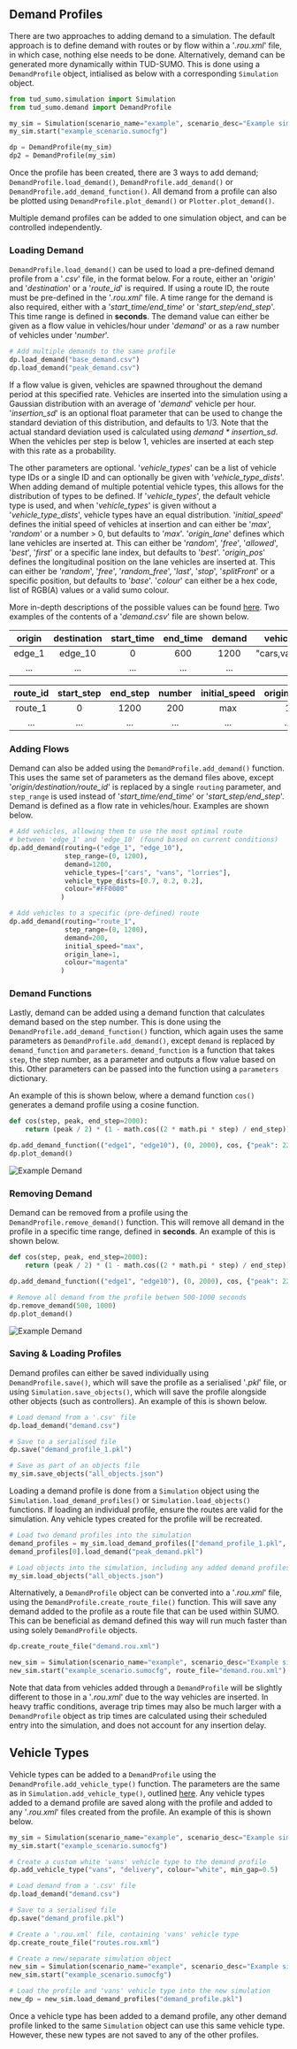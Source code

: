 ## Demand Profiles

There are two approaches to adding demand to a simulation. The default approach is to define demand with routes or by flow within a '_.rou.xml_' file, in which case, nothing else needs to be done. Alternatively, demand can be generated more dynamically within TUD-SUMO. This is done using a `DemandProfile` object, intialised as below with a corresponding `Simulation` object.

```python
from tud_sumo.simulation import Simulation
from tud_sumo.demand import DemandProfile

my_sim = Simulation(scenario_name="example", scenario_desc="Example simulation.")
my_sim.start("example_scenario.sumocfg")

dp = DemandProfile(my_sim)
dp2 = DemandProfile(my_sim)
```

Once the profile has been created, there are 3 ways to add demand; `DemandProfile.load_demand()`, `DemandProfile.add_demand()` or `DemandProfile.add_demand_function()`. All demand from a profile can also be plotted using `DemandProfile.plot_demand()` or `Plotter.plot_demand()`.

Multiple demand profiles can be added to one simulation object, and can be controlled independently.

### Loading Demand

`DemandProfile.load_demand()` can be used to load a pre-defined demand profile from a '_.csv_' file, in the format below. For a route, either an '_origin_' and '_destination_' or a '_route_id_' is required. If using a route ID, the route must be pre-defined in the '_.rou.xml_' file. A time range for the demand is also required, either with a '_start_time/end_time_' or '_start_step/end_step_'. This time range is defined in **seconds**. The demand value can either be given as a flow value in vehicles/hour under '_demand_' or as a raw number of vehicles under '_number_'.

```python
# Add multiple demands to the same profile
dp.load_demand("base_demand.csv")
dp.load_demand("peak_demand.csv")
```

If a flow value is given, vehicles are spawned throughout the demand period at this specified rate. Vehicles are inserted into the simulation using a Gaussian distribution with an average of '_demand_' vehicle per hour. '_insertion_sd_' is an optional float parameter that can be used to change the standard deviation of this distribution, and defaults to 1/3. Note that the actual standard deviation used is calculated using _demand * insertion_sd_. When the vehicles per step is below 1, vehicles are inserted at each step with this rate as a probability.

The other parameters are optional. '_vehicle_types_' can be a list of vehicle type IDs or a single ID and can optionally be given with '_vehicle_type_dists_'. When adding demand of multiple potential vehicle types, this allows for the distribution of types to be defined. If '_vehicle_types_', the default vehicle type is used, and when '_vehicle_types_' is given without a '_vehicle_type_dists_', vehicle types have an equal distribution. '_initial_speed_' defines the initial speed of vehicles at insertion and can either be '_max_', '_random_' or a number > 0, but defaults to '_max_'. '_origin_lane_' defines which lane vehicles are inserted at. This can either be '_random_', '_free_', '_allowed_', '_best_', '_first_' or a specific lane index, but defaults to '_best_'. '_origin_pos_' defines the longitudinal position on the lane vehicles are inserted at. This can either be '_random_', '_free_', '_random\_free_', '_last_', '_stop_', '_splitFront_' or a specific position, but defaults to '_base_'. '_colour_' can either be a hex code, list of RGB(A) values or a valid sumo colour.

More in-depth descriptions of the possible values can be found [here](https://sumo.dlr.de/docs/Definition_of_Vehicles%2C_Vehicle_Types%2C_and_Routes.html#a_vehicles_depart_and_arrival_parameter). Two examples of the contents of a '_demand.csv_' file are shown below.

| origin | destination | start_time | end_time | demand |    vehicle_types    | vehicle_type_dists | colour |
|:------:|:-----------:|:----------:|:--------:|:------:|:-------------------:|:------------------:|:------:|
| edge_1 |   edge_10   |      0     |    600   |  1200  | "cars,vans,lorries" |    "0.7,0.2,0.1"   |  red   |
|   ...  |     ...     |     ...    |    ...   |   ...  |         ...         |         ...        |  ...   |

| route_id | start_step | end_step | number | initial_speed | origin_lane | origin_pos | insertion_sd |
|:--------:|:----------:|:--------:|:------:|:-------------:|:-----------:|:----------:|:------------:|
|  route_1 |      0     |   1200   |   200  |      max      |      1      |   random   |      0.3     |
|    ...   |     ...    |    ...   |   ...  |      ...      |     ...     |     ...    |      ...     |

### Adding Flows

Demand can also be added using the `DemandProfile.add_demand()` function. This uses the same set of parameters as the demand files above, except '_origin/destination/route_id_' is replaced by a single `routing` parameter, and `step_range` is used instead of '_start_time/end_time_' or '_start_step/end_step_'. Demand is defined as a flow rate in vehicles/hour. Examples are shown below.

```python
# Add vehicles, allowing them to use the most optimal route
# between 'edge_1' and 'edge_10' (found based on current conditions)
dp.add_demand(routing=("edge_1", "edge_10"),
              step_range=(0, 1200),
              demand=1200,
              vehicle_types=["cars", "vans", "lorries"],
              vehicle_type_dists=[0.7, 0.2, 0.2],
              colour="#FF0000"
             )

# Add vehicles to a specific (pre-defined) route
dp.add_demand(routing="route_1",
              step_range=(0, 1200),
              demand=200,
              initial_speed="max",
              origin_lane=1,
              colour="magenta"
             )
```

### Demand Functions

Lastly, demand can be added using a demand function that calculates demand based on the step number. This is done using the `DemandProfile.add_demand_function()` function, which again uses the same parameters as `DemandProfile.add_demand()`, except `demand` is replaced by `demand_function` and `parameters`. `demand_function` is a function that takes `step`, the step number, as a parameter and outputs a flow value based on this. Other parameters can be passed into the function using a `parameters` dictionary.

An example of this is shown below, where a demand function `cos()` generates a demand profile using a cosine function.

```python
def cos(step, peak, end_step=2000):
    return (peak / 2) * (1 - math.cos((2 * math.pi * step) / end_step))

dp.add_demand_function(("edge1", "edge10"), (0, 2000), cos, {"peak": 2200}, vehicle_types="cars")
dp.plot_demand()
```

![Example Demand](img/plots/demand_example.png)

### Removing Demand

Demand can be removed from a profile using the `DemandProfile.remove_demand()` function. This will remove all demand in the profile in a specific time range, defined in **seconds**. An example of this is shown below.

```python
def cos(step, peak, end_step=2000):
    return (peak / 2) * (1 - math.cos((2 * math.pi * step) / end_step))

dp.add_demand_function(("edge1", "edge10"), (0, 2000), cos, {"peak": 2200}, vehicle_types="cars")

# Remove all demand from the profile betwen 500-1000 seconds
dp.remove_demand(500, 1000)
dp.plot_demand()
```

![Example Demand](img/plots/dr_example.png)

### Saving & Loading Profiles

Demand profiles can either be saved individually using `DemandProfile.save()`, which will save the profile as a serialised '_.pkl_' file, or using `Simulation.save_objects()`, which will save the profile alongside other objects (such as controllers). An example of this is shown below.

```python
# Load demand from a '.csv' file
dp.load_demand("demand.csv")

# Save to a serialised file
dp.save("demand_profile_1.pkl")

# Save as part of an objects file
my_sim.save_objects("all_objects.json")
```

Loading a demand profile is done from a `Simulation` object using the `Simulation.load_demand_profiles()` or `Simulation.load_objects()` functions. If loading an individual profile, ensure the routes are valid for the simulation. Any vehicle types created for the profile will be recreated.

```python
# Load two demand profiles into the simulation
demand_profiles = my_sim.load_demand_profiles(["demand_profile_1.pkl", "demand_profile_2.pkl"])
demand_profiles[0].load_demand("peak_demand.pkl")

# Load objects into the simulation, including any added demand profiles
my_sim.load_objects("all_objects.json")
```

Alternatively, a `DemandProfile` object can be converted into a '_.rou.xml_' file, using the `DemandProfile.create_route_file()` function. This will save any demand added to the profile as a route file that can be used within SUMO. This can be beneficial as demand defined this way will run much faster than using solely `DemandProfile` objects.

```python
dp.create_route_file("demand.rou.xml")

new_sim = Simulation(scenario_name="example", scenario_desc="Example simulation.")
new_sim.start("example_scenario.sumocfg", route_file="demand.rou.xml")
```

Note that data from vehicles added through a `DemandProfile` will be slightly different to those in a '_.rou.xml_' due to the way vehicles are inserted. In heavy traffic conditions, average trip times may also be much larger with a `DemandProfile` object as trip times are calculated using their scheduled entry into the simulation, and does not account for any insertion delay.

## Vehicle Types

Vehicle types can be added to a `DemandProfile` using the `DemandProfile.add_vehicle_type()` function. The parameters are the same as in `Simulation.add_vehicle_type()`, outlined [here](5_interactions.md/#custom-vehicle-types). Any vehicle types added to a demand profile are saved along with the profile and added to any '_.rou.xml_' files created from the profile. An example of this is shown below.

```python
my_sim = Simulation(scenario_name="example", scenario_desc="Example simulation.")
my_sim.start("example_scenario.sumocfg")

# Create a custom white 'vans' vehicle type to the demand profile
dp.add_vehicle_type("vans", "delivery", colour="white", min_gap=0.5)

# Load demand from a '.csv' file
dp.load_demand("demand.csv")

# Save to a serialised file
dp.save("demand_profile.pkl")

# Create a '.rou.xml' file, containing 'vans' vehicle type
dp.create_route_file("routes.rou.xml")

# Create a new/separate simulation object
new_sim = Simulation(scenario_name="example", scenario_desc="Example simulation.")
new_sim.start("example_scenario.sumocfg")

# Load the profile and 'vans' vehicle type into the new simulation
new_dp = new_sim.load_demand_profiles("demand_profile.pkl")
```

Once a vehicle type has been added to a demand profile, any other demand profile linked to the same `Simulation` object can use this same vehicle type. However, these new types are not saved to any of the other profiles.